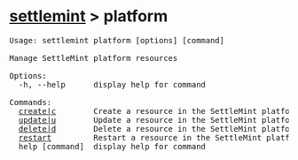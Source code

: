 # [settlemint](../settlemint.md) > platform

<pre>Usage: settlemint platform [options] [command]

Manage SettleMint platform resources

Options:
  -h, --help      display help for command

Commands:
  <a href="./platform/create.md">create|c</a>        Create a resource in the SettleMint platform
  <a href="./platform/update.md">update|u</a>        Update a resource in the SettleMint platform
  <a href="./platform/delete.md">delete|d</a>        Delete a resource in the SettleMint platform
  <a href="./platform/restart.md">restart</a>         Restart a resource in the SettleMint platform
  help [command]  display help for command
</pre>

